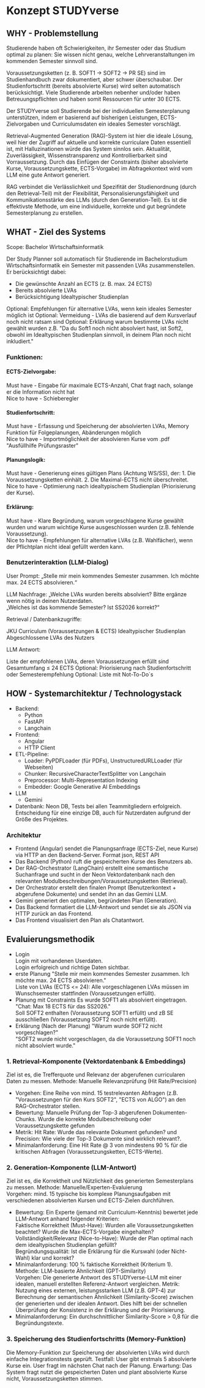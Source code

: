 # Konzept STUDYverse 

## WHY - Problemstellung    
Studierende haben oft Schwierigkeiten, ihr Semester oder das Studium optimal zu planen: Sie wissen nicht genau, welche Lehrveranstaltungen im kommenden Semester sinnvoll sind.  

Voraussetzungsketten (z. B. SOFT1 → SOFT2 → PR SE) sind im Studienhandbuch zwar dokumentiert, aber schwer überschaubar.
Der Studienfortschritt (bereits absolvierte Kurse) wird selten automatisch berücksichtigt. Viele Studierende arbeiten nebenher und/oder haben Betreuungspflichten und haben somit Ressourcen für unter 30 ECTS.  

Der STUDYverse soll Studierende bei der individuellen Semesterplanung unterstützen, indem er basierend auf bisherigen Leistungen, ECTS-Zielvorgaben und Curriculumsdaten ein ideales Semester vorschlägt.  

Retrieval-Augmented Generation (RAG)-System ist hier die ideale Lösung, weil hier der Zugriff auf aktuelle und korrekte curriculare Daten essentiell ist, mit Halluzinationen würde das System sinnlos sein. Aktualität, Zuverlässigkeit, Wissenstransparenz und Kontrollierbarkeit sind Vorraussetzung. Durch das Einfügen der Constraints (bisher absolvierte Kurse, Voraussetzungskette, ECTS-Vorgabe) im Abfragekontext wird vom LLM eine gute Antwort generiert.   

RAG verbindet die Verlässlichkeit und Spezifität der Studienordnung (durch den Retrieval-Teil) mit der Flexibilität, Personalisierungsfähigkeit und Kommunikationsstärke des LLMs (durch den Generation-Teil). Es ist die effektivste Methode, um eine individuelle, korrekte und gut begründete Semesterplanung zu erstellen.

## WHAT - Ziel des Systems  
Scope: Bachelor Wirtschaftsinformatik  

Der Study Planner soll automatisch für Studierende im Bachelorstudium Wirtschaftsinformatik ein Semester mit passenden LVAs zusammenstellen.
Er berücksichtigt dabei:
- Die gewünschte Anzahl an ECTS (z. B. max. 24 ECTS)
- Bereits absolvierte LVAs
- Berücksichtigung Idealtypischer Studienplan

Optional: Empfehlungen für alternative LVAs, wenn kein ideales Semester möglich ist
Optional: Vermeidung - LVAs die basierend auf dem Kursverlauf noch nicht ratsam sind
Optional: Erklärung warum bestimmte LVAs nicht gewählt wurden z.B. "Da du Soft1 noch nicht absolviert hast, ist Soft2, obwohl im Idealtypischen Studienplan sinnvoll, in deinem Plan noch nicht inkludiert."

### Funktionen:
#### ECTS-Zielvorgabe:   
Must have - Eingabe für maximale ECTS-Anzahl, Chat fragt nach, solange er die Information nicht hat   
Nice to have - Schieberegler  
#### Studienfortschritt:
Must have - Erfassung und Speicherung der absolvierten LVAs, Memory Funktion für Folgeplanungen, Abänderungen möglich  
Nice to have - Importmöglichkeit der absolvieren Kurse vom .pdf "Ausfüllhilfe Prüfungsraster"  
#### Planungslogik:
Must have - Generierung eines gültigen Plans (Achtung WS/SS), der: 1. Die Voraussetzungsketten einhält. 2. Die Maximal-ECTS nicht überschreitet.  
Nice to have - Optimierung nach idealtypischem Studienplan (Priorisierung der Kurse).  
#### Erklärung: 
Must have - Klare Begründung, warum vorgeschlagene Kurse gewählt wurden und warum wichtige Kurse ausgeschlossen wurden (z.B. fehlende Voraussetzung).  
Nice to have - Empfehlungen für alternative LVAs (z.B. Wahlfächer), wenn der Pflichtplan nicht ideal gefüllt werden kann.  

### Benutzerinteraktion (LLM-Dialog)
User Prompt:
„Stelle mir mein kommendes Semester zusammen. Ich möchte max. 24 ECTS absolvieren.“

LLM Nachfrage:
„Welche LVAs wurden bereits absolviert? Bitte ergänze wenn nötig in deinen Nutzerdaten.  
„Welches ist das kommende Semester? Ist SS2026 korrekt?“

Retrieval / Datenbankzugriffe:  

JKU Curriculum (Voraussetzungen & ECTS)
Idealtypischer Studienplan
Abgeschlossene LVAs des Nutzers   

LLM Antwort:

Liste der empfohlenen LVAs, deren Voraussetzungen erfüllt sind
Gesamtumfang ≤ 24 ECTS
Optional: Priorisierung nach Studienfortschritt oder Semesterempfehlung
Optional: Liste mit Not-To-Do´s

## HOW - Systemarchitektur / Technologystack    
- Backend:  
  - Python
  - FastAPI  
  - Langchain
- Frontend:
  - Angular
  - HTTP Client 
- ETL-Pipeline:
  - Loader: PyPDFLoader (für PDFs), UnstructuredURLLoader (für Webseiten)
  - Chunker: RecursiveCharacterTextSplitter von Langchain
  - Preprocessor: Multi-Representation Indexing 
  - Embedder: Google Generative AI Embeddings 
- LLM
  - Gemini 
- Datenbank: 
     Neon DB, Tests bei allen Teammitgliedern erfolgreich.
  Entscheidung für eine einzige DB, auch für Nutzerdaten aufgrund der Größe des Projektes.
      
### Architektur
- Frontend (Angular) sendet die Planungsanfrage (ECTS-Ziel, neue Kurse) via HTTP an den Backend-Server. Format json, REST API
- Das Backend (Python) ruft die gespeicherten Kurse des Benutzers ab. 
- Der RAG-Orchestrator (LangChain) erstellt eine semantische Suchanfrage und sucht in der Neon Vektordatenbank nach den relevanten Modulbeschreibungen/Voraussetzungsketten (Retrieval).
- Der Orchestrator erstellt den finalen Prompt (Benutzerkontext + abgerufene Dokumente) und sendet ihn an das Gemini LLM.
- Gemini generiert den optimalen, begründeten Plan (Generation).
- Das Backend formatiert die LLM-Antwort und sendet sie als JSON via HTTP zurück an das Frontend.
- Das Frontend visualisiert den Plan als Chatantwort.

## Evaluierungsmethodik
- Login  
Login mit vorhandenen Userdaten.  
Login erfolgreich und richtige Daten sichtbar.
- erste Planung
"Stelle mir mein kommendes Semester zusammen. Ich möchte max. 24 ECTS absolvieren."  
Liste von LVAs (ECTS <= 24): Alle vorgeschlagenen LVAs müssen im Wunschsemester stattfinden (Voraussetzungen erfüllt).  
- Planung mit Constraints
Es wurde SOFT1 als absolviert eingetragen. "Chat: Max 18 ECTS für das SS2026."   
Soll SOFT2 enthalten (Voraussetzung SOFT1 erfüllt) und zB SE ausschließen (Voraussetzung SOFT2 noch nicht erfüllt).
- Erklärung
(Nach der Planung) "Warum wurde SOFT2 nicht vorgeschlagen?"   
"SOFT2 wurde nicht vorgeschlagen, da die Voraussetzung SOFT1 noch nicht absolviert wurde."

### 1. Retrieval-Komponente (Vektordatenbank & Embeddings)
Ziel ist es, die Trefferquote und Relevanz der abgerufenen curricularen Daten zu messen.
Methode: Manuelle Relevanzprüfung (Hit Rate/Precision)
- Vorgehen: Eine Reihe von mind. 15 testrelevanten Abfragen (z.B. "Voraussetzungen für den Kurs SOFT2", "ECTS von ALGO") an den RAG-Orchestrator stellen.
- Bewertung: Manuelle Prüfung der Top-3 abgerufenen Dokumenten-Chunks. Wurde die korrekte Modulbeschreibung oder Voraussetzungskette gefunden
- Metrik: Hit Rate: Wurde das relevante Dokument gefunden? und Precision: Wie viele der Top-3 Dokumente sind wirklich relevant?.
- Minimalanforderung: Eine Hit Rate @ 3 von mindestens 90 % für die kritischen Abfragen (Voraussetzungsketten, ECTS-Werte).
   
### 2. Generation-Komponente (LLM-Antwort)  
Ziel ist es, die Korrektheit und Nützlichkeit des generierten Semesterplans zu messen.
Methode: Manuelle/Experten-Evaluierung  
Vorgehen: mind. 15 typische bis komplexe Planungsaufgaben mit verschiedenen absolvierten Kursen und ECTS-Zielen durchführen.
- Bewertung: Ein Experte (jemand mit Curriculum-Kenntnis) bewertet jede LLM-Antwort anhand folgender Kriterien:  
Faktische Korrektheit (Must-Have): Wurden alle Voraussetzungsketten beachtet? Wurde die Max-ECTS-Vorgabe eingehalten?
Vollständigkeit/Relevanz (Nice-to-Have): Wurde der Plan optimal nach dem idealtypischen Studienplan gefüllt?  
Begründungsqualität: Ist die Erklärung für die Kurswahl (oder Nicht-Wahl) klar und korrekt?  
- Minimalanforderung: 100 % faktische Korrektheit (Kriterium 1).  
Methode: LLM-basierte Ähnlichkeit (GPT-Similarity)  
Vorgehen: Die generierte Antwort des STUDYverse-LLM mit einer idealen, manuell erstellten Referenz-Antwort vergleichen.
Metrik: Nutzung eines externen, leistungsstarken LLM (z.B. GPT-4) zur Berechnung der semantischen Ähnlichkeit (Similarity-Score) zwischen der generierten und der idealen Antwort. Dies hilft bei der schnellen Überprüfung der Konsistenz in der Erklärung und der Priorisierung.
- Minimalanforderung: Ein durchschnittlicher Similarity-Score > 0,8 für die Begründungstexte.

### 3. Speicherung des Studienfortschritts (Memory-Funktion)  
Die Memory-Funktion zur Speicherung der absolvierten LVAs wird durch einfache Integrationstests geprüft.
Testfall: User gibt erstmals 5 absolvierte Kurse ein. User fragt im nächsten Chat nach der Planung.
Erwartung: Das System fragt nutzt die gespeicherten Daten und plant absolvierte Kurse nicht, Voraussetzungsketten stimmen.
